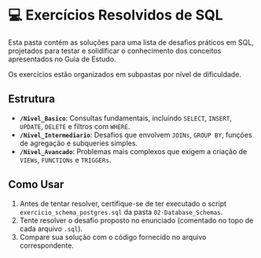 # 💻 Exercícios Resolvidos de SQL

Esta pasta contém as soluções para uma lista de desafios práticos em SQL, projetados para testar e solidificar o conhecimento dos conceitos apresentados no Guia de Estudo.

Os exercícios estão organizados em subpastas por nível de dificuldade.

## Estrutura

* **`/Nivel_Basico`**: Consultas fundamentais, incluindo `SELECT`, `INSERT`, `UPDATE`, `DELETE` e filtros com `WHERE`.
* **`/Nivel_Intermediario`**: Desafios que envolvem `JOINs`, `GROUP BY`, funções de agregação e subqueries simples.
* **`/Nivel_Avancado`**: Problemas mais complexos que exigem a criação de `VIEWs`, `FUNCTIONs` e `TRIGGERs`.

## Como Usar

1.  Antes de tentar resolver, certifique-se de ter executado o script `exercicio_schema_postgres.sql` da pasta `02-Database_Schemas`.
2.  Tente resolver o desafio proposto no enunciado (comentado no topo de cada arquivo `.sql`).
3.  Compare sua solução com o código fornecido no arquivo correspondente.